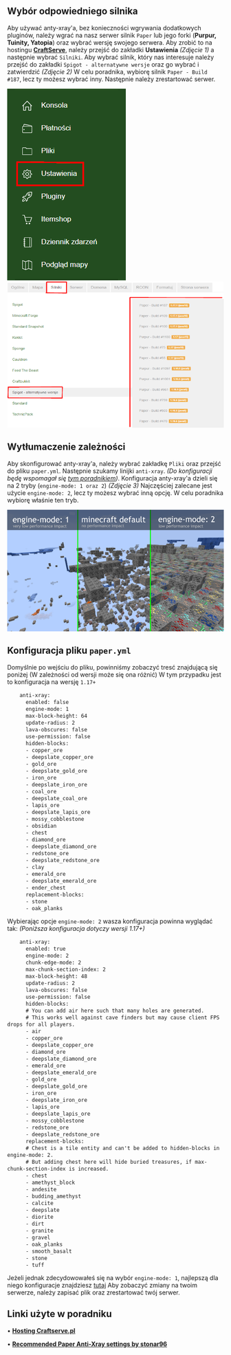 ## Wybór odpowiedniego silnika
Aby używać anty-xray'a, bez konieczności wgrywania dodatkowych pluginów, należy wgrać na nasz serwer silnik `Paper` lub jego forki (**Purpur, Tuinity, Yatopia**)
oraz wybrać wersję swojego serwera. Aby zrobić to na hostingu [**CraftServe**](https://craftserve.pl/), należy przejść do zakładki **Ustawienia** *(Zdjęcie 1)*
a następnie wybrać `Silniki`. Aby wybrać silnik, który nas interesuje należy przejść do zakładki `Spigot - alternatywne wersje` oraz go wybrać i zatwierdzić *(Zdjęcie 2)*
W celu poradnika, wybiorę silnik `Paper - Build #187`, lecz ty możesz wybrać inny. Następnie należy zrestartować serwer.

![1](img/antyxray/1.PNG) ![2](img/antyxray/2.png)

## Wytłumaczenie zależności
Aby skonfigurować anty-xray'a, należy wybrać zakładkę `Pliki` oraz przejść do pliku `paper.yml`. Następnie szukamy linijki `anti-xray`.
*(Do konfiguracji będę wspomagał się [tym poradnikiem](https://gist.github.com/stonar96/ba18568bd91e5afd590e8038d14e245e#recommended-settings))*.
Konfiguracja anty-xray'a dzieli się na 2 tryby (`engine-mode: 1 oraz 2`) *(Zdjęcie 3)* Najczęściej zalecane jest użycie `engine-mode: 2`, lecz ty możesz wybrać inną opcję.
W celu poradnika wybiorę właśnie ten tryb.

![3](img/antyxray/3.png)

## Konfiguracja pliku `paper.yml`
Domyślnie po wejściu do pliku, powinniśmy zobaczyć tresć znajdującą się poniżej (W zależności od wersji może się ona różnić) W tym przypadku jest to konfiguracja na wersję `1.17+`
```
    anti-xray:
      enabled: false
      engine-mode: 1
      max-block-height: 64
      update-radius: 2
      lava-obscures: false
      use-permission: false
      hidden-blocks:
      - copper_ore
      - deepslate_copper_ore
      - gold_ore
      - deepslate_gold_ore
      - iron_ore
      - deepslate_iron_ore
      - coal_ore
      - deepslate_coal_ore
      - lapis_ore
      - deepslate_lapis_ore
      - mossy_cobblestone
      - obsidian
      - chest
      - diamond_ore
      - deepslate_diamond_ore
      - redstone_ore
      - deepslate_redstone_ore
      - clay
      - emerald_ore
      - deepslate_emerald_ore
      - ender_chest
      replacement-blocks:
      - stone
      - oak_planks
```

Wybierając opcje `engine-mode: 2` wasza konfiguracja powinna wyglądać tak: *(Poniższa konfiguracja dotyczy wersji 1.17+)*

```
    anti-xray:
      enabled: true
      engine-mode: 2
      chunk-edge-mode: 2
      max-chunk-section-index: 2
      max-block-height: 48
      update-radius: 2
      lava-obscures: false
      use-permission: false
      hidden-blocks:
      # You can add air here such that many holes are generated.
      # This works well against cave finders but may cause client FPS drops for all players.
      - air
      - copper_ore
      - deepslate_copper_ore
      - diamond_ore
      - deepslate_diamond_ore
      - emerald_ore
      - deepslate_emerald_ore
      - gold_ore
      - deepslate_gold_ore
      - iron_ore
      - deepslate_iron_ore
      - lapis_ore
      - deepslate_lapis_ore
      - mossy_cobblestone
      - redstone_ore
      - deepslate_redstone_ore
      replacement-blocks:
      # Chest is a tile entity and can't be added to hidden-blocks in engine-mode: 2.
      # But adding chest here will hide buried treasures, if max-chunk-section-index is increased.
      - chest
      - amethyst_block
      - andesite
      - budding_amethyst
      - calcite
      - deepslate
      - diorite
      - dirt
      - granite
      - gravel
      - oak_planks
      - smooth_basalt
      - stone
      - tuff
```

Jeżeli jednak zdecydowowałeś się na wybór `engine-mode: 1`, najlepszą dla niego konfiguracje znajdziesz [tutaj](https://gist.github.com/stonar96/ba18568bd91e5afd590e8038d14e245e#recommended-settings)
Aby zobaczyć zmiany na twoim serwerze, należy zapisać plik oraz zrestartować twój serwer.


## Linki użyte w poradniku
   • **[Hosting Craftserve.pl](https://craftserve.pl/)**

   • **[Recommended Paper Anti-Xray settings by stonar96](https://gist.github.com/stonar96/ba18568bd91e5afd590e8038d14e245e)**
